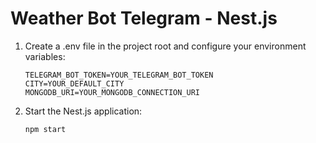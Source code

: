 # Weather Bot Telegram - Nest.js
 
1. Create a .env file in the project root and configure your environment variables:
    ```
    TELEGRAM_BOT_TOKEN=YOUR_TELEGRAM_BOT_TOKEN
    CITY=YOUR_DEFAULT_CITY
    MONGODB_URI=YOUR_MONGODB_CONNECTION_URI
    ```
    
2. Start the Nest.js application:
    ```
    npm start
    ```


